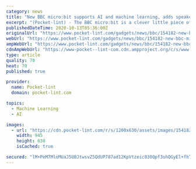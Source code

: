 ```yaml
---
category: news
title: "New BBC micro:bit supports AI and machine learning, adds speaker and microphone"
excerpt: "(Pocket-lint) - The BBC micro:bit is a clever little piece of technology designed to help people learn to code on the small scale. The original was launched in 2016 - with 5 million in use across 60 countries - and there's a new version 2 that's going to be available from mid-November."
publishedDateTime: 2020-10-13T05:36:00Z
originalUrl: "https://www.pocket-lint.com/gadgets/news/bbc/154182-new-bbc-micro-bit-support-ai-and-machine-learning-adds-speaker-and-microphone"
webUrl: "https://www.pocket-lint.com/gadgets/news/bbc/154182-new-bbc-micro-bit-support-ai-and-machine-learning-adds-speaker-and-microphone"
ampWebUrl: "https://www.pocket-lint.com/gadgets/news/bbc/154182-new-bbc-micro-bit-support-ai-and-machine-learning-adds-speaker-and-microphone.amphtml"
cdnAmpWebUrl: "https://www-pocket--lint-com.cdn.ampproject.org/c/s/www.pocket-lint.com/gadgets/news/bbc/154182-new-bbc-micro-bit-support-ai-and-machine-learning-adds-speaker-and-microphone.amphtml"
type: article
quality: 70
heat: 70
published: true

provider:
  name: Pocket-lint
  domain: pocket-lint.com

topics:
  - Machine Learning
  - AI

images:
  - url: "https://cdn.pocket-lint.com/r/s/1200x630/assets/images/154182-gadgets-news-microbit-image1-v8ibatqlyh.jpg"
    width: 945
    height: 630
    isCached: true

secured: "lM+PeM7MloMUaJ5UBJtwsvZ5QdUP787ad12KpVtzeic030Qpf3ohQGyEl+fhTqiEuQDxLJM4+c+sYvz8AgWGbq191b1Zxfxi1ElQFFILm7rz2SohO4ohHDlx2E+ZSCgFZ1x7QmcaT1s9L1X4nTzEBHe6CnmzUhcDPoNECKRJsMJMeydqlZ8xFpdL8DFAbA6zn1XtlODaBO9nece3yLbPgBkWFWp4y9n2XlW71WFAFgI5WTz3RSORUP6QWHrINunNbfaretb85t2beoCBAu3L1GZBOeXybBnL2cJqbYCs2qhHmQwq4QCPQewcuOLv6qBrMQ003TclVxtlvHccFeic/i5nLx3LjazztRjkN4QRwWs=;H6+s+FriNCTM3kxkFjDe+Q=="
---
```


